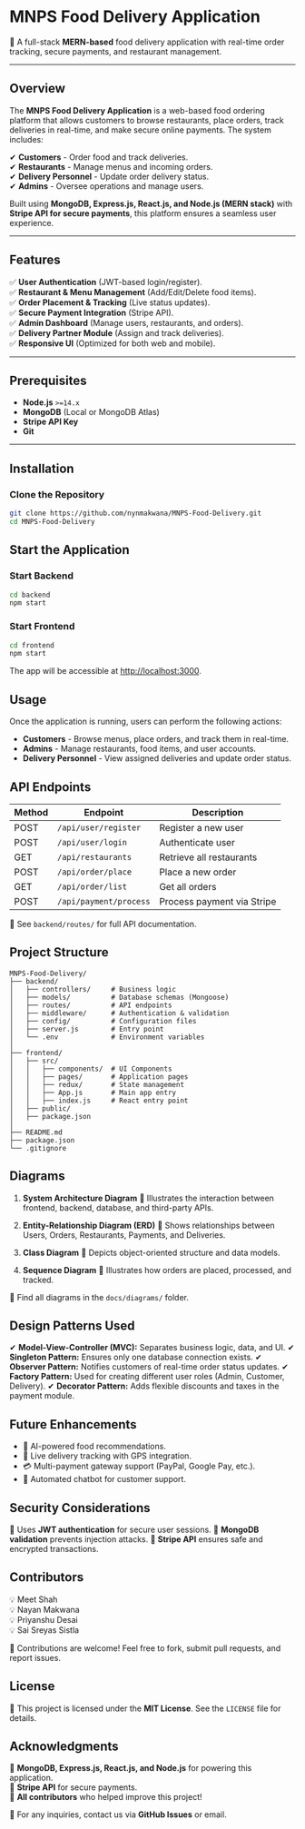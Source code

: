 # **MNPS Food Delivery Application**  
🚀 A full-stack **MERN-based** food delivery application with real-time order tracking, secure payments, and restaurant management.

---

## **Overview**  
The **MNPS Food Delivery Application** is a web-based food ordering platform that allows customers to browse restaurants, place orders, track deliveries in real-time, and make secure online payments. The system includes:  

✔ **Customers** - Order food and track deliveries.  
✔ **Restaurants** - Manage menus and incoming orders.  
✔ **Delivery Personnel** - Update order delivery status.  
✔ **Admins** - Oversee operations and manage users.  

Built using **MongoDB, Express.js, React.js, and Node.js (MERN stack)** with **Stripe API for secure payments**, this platform ensures a seamless user experience.

---

## **Features**  
✅ **User Authentication** (JWT-based login/register).  
✅ **Restaurant & Menu Management** (Add/Edit/Delete food items).  
✅ **Order Placement & Tracking** (Live status updates).  
✅ **Secure Payment Integration** (Stripe API).  
✅ **Admin Dashboard** (Manage users, restaurants, and orders).  
✅ **Delivery Partner Module** (Assign and track deliveries).  
✅ **Responsive UI** (Optimized for both web and mobile).

---

## **Prerequisites**  
- **Node.js** `>=14.x`  
- **MongoDB** (Local or MongoDB Atlas)  
- **Stripe API Key**  
- **Git**  

---

## **Installation**  

### **Clone the Repository**  
```bash
git clone https://github.com/nynmakwana/MNPS-Food-Delivery.git
cd MNPS-Food-Delivery
```

## Start the Application

### Start Backend
```bash
cd backend
npm start
```

### Start Frontend
```bash
cd frontend
npm start
```

The app will be accessible at [http://localhost:3000](http://localhost:3000).

## Usage

Once the application is running, users can perform the following actions:

- **Customers** - Browse menus, place orders, and track them in real-time.
- **Admins** - Manage restaurants, food items, and user accounts.
- **Delivery Personnel** - View assigned deliveries and update order status.

## API Endpoints

| Method | Endpoint               | Description                      |
|--------|------------------------|----------------------------------|
| POST   | `/api/user/register`   | Register a new user             |
| POST   | `/api/user/login`      | Authenticate user               |
| GET    | `/api/restaurants`     | Retrieve all restaurants        |
| POST   | `/api/order/place`     | Place a new order               |
| GET    | `/api/order/list`      | Get all orders                  |
| POST   | `/api/payment/process` | Process payment via Stripe      |

📌 See `backend/routes/` for full API documentation.

## Project Structure

```plaintext
MNPS-Food-Delivery/
├── backend/
│   ├── controllers/     # Business logic
│   ├── models/          # Database schemas (Mongoose)
│   ├── routes/          # API endpoints
│   ├── middleware/      # Authentication & validation
│   ├── config/          # Configuration files
│   ├── server.js        # Entry point
│   └── .env             # Environment variables
│
├── frontend/
│   ├── src/
│   │   ├── components/  # UI Components
│   │   ├── pages/       # Application pages
│   │   ├── redux/       # State management
│   │   ├── App.js       # Main app entry
│   │   ├── index.js     # React entry point
│   ├── public/
│   ├── package.json
│
├── README.md
├── package.json
└── .gitignore
```

## Diagrams

1. **System Architecture Diagram**
   📌 Illustrates the interaction between frontend, backend, database, and third-party APIs.

2. **Entity-Relationship Diagram (ERD)**
   📌 Shows relationships between Users, Orders, Restaurants, Payments, and Deliveries.

3. **Class Diagram**
   📌 Depicts object-oriented structure and data models.

4. **Sequence Diagram**
   📌 Illustrates how orders are placed, processed, and tracked.

📌 Find all diagrams in the `docs/diagrams/` folder.

## Design Patterns Used

✔ **Model-View-Controller (MVC):** Separates business logic, data, and UI.
✔ **Singleton Pattern:** Ensures only one database connection exists.
✔ **Observer Pattern:** Notifies customers of real-time order status updates.
✔ **Factory Pattern:** Used for creating different user roles (Admin, Customer, Delivery).
✔ **Decorator Pattern:** Adds flexible discounts and taxes in the payment module.

## Future Enhancements

- 🤖 AI-powered food recommendations.
- 📍 Live delivery tracking with GPS integration.
- 💳 Multi-payment gateway support (PayPal, Google Pay, etc.).
- 💬 Automated chatbot for customer support.

## Security Considerations

🔐 Uses **JWT authentication** for secure user sessions.
🔐 **MongoDB validation** prevents injection attacks.
🔐 **Stripe API** ensures safe and encrypted transactions.

## Contributors

💡 Meet Shah  
💡 Nayan Makwana  
💡 Priyanshu Desai  
💡 Sai Sreyas Sistla  

🙌 Contributions are welcome! Feel free to fork, submit pull requests, and report issues.

## License

📜 This project is licensed under the **MIT License**. See the `LICENSE` file for details.

## Acknowledgments

🙏 **MongoDB, Express.js, React.js, and Node.js** for powering this application.  
🙏 **Stripe API** for secure payments.  
🙏 **All contributors** who helped improve this project!  

📌 For any inquiries, contact us via **GitHub Issues** or email.
```

